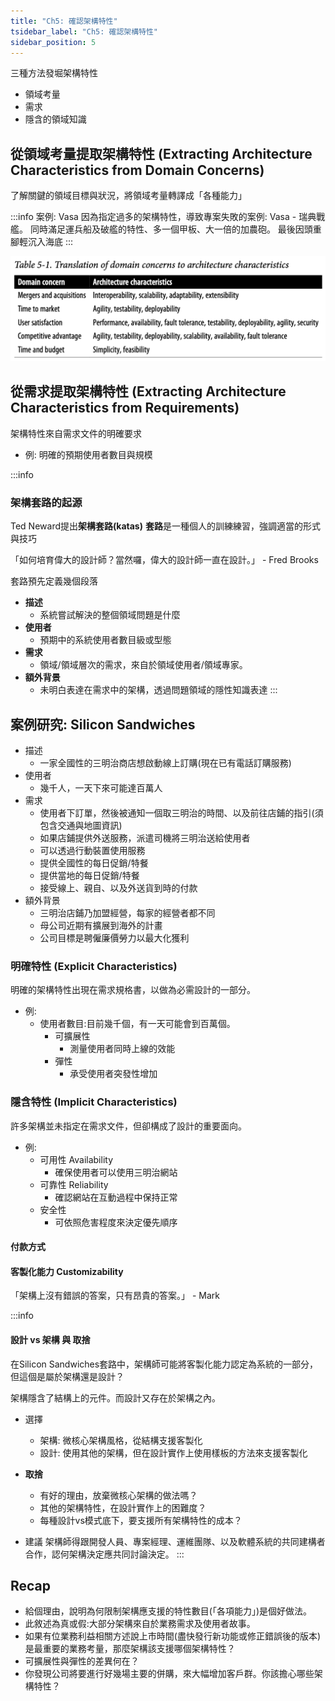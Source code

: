 ```yaml
---
title: "Ch5: 確認架構特性"
tsidebar_label: "Ch5: 確認架構特性"
sidebar_position: 5
---
```


三種方法發堀架構特性
- 領域考量
- 需求
- 隱含的領域知識

## 從領域考量提取架構特性 (Extracting Architecture Characteristics from Domain Concerns)

了解關鍵的領域目標與狀況，將領域考量轉譯成「各種能力」

:::info
案例: Vasa
因為指定過多的架構特性，導致專案失敗的案例: Vasa - 瑞典戰艦。
同時滿足運兵船及破艦的特性、多一個甲板、大一倍的加農砲。
最後因頭重腳輕沉入海底
:::

![Table-5.1](ch5/tab_5.1.png)

## 從需求提取架構特性 (Extracting Architecture Characteristics from Requirements)

架構特性來自需求文件的明確要求
- 例: 明確的預期使用者數目與規模

:::info
### 架構套路的起源

Ted Neward提出**架構套路(katas)**
**套路**是一種個人的訓練練習，強調適當的形式與技巧

「如何培育偉大的設計師？當然囉，偉大的設計師一直在設計。」 - Fred Brooks

套路預先定義幾個段落
- **描述**
    - 系統嘗試解決的整個領域問題是什麼
- **使用者**
    - 預期中的系統使用者數目級或型態
- **需求**
    - 領域/領域層次的需求，來自於領域使用者/領域專家。
- **額外背景**
    - 未明白表達在需求中的架構，透過問題領域的隱性知識表達
:::

## 案例研究: Silicon Sandwiches
- 描述
    - 一家全國性的三明治商店想啟動線上訂購(現在已有電話訂購服務)
- 使用者
    - 幾千人，一天下來可能達百萬人
- 需求
    - 使用者下訂單，然後被通知一個取三明治的時間、以及前往店鋪的指引(須包含交通與地圖資訊)
    - 如果店鋪提供外送服務，派遣司機將三明治送給使用者
    - 可以透過行動裝置使用服務
    - 提供全國性的每日促銷/特餐
    - 提供當地的每日促銷/特餐
    - 接受線上、親自、以及外送貨到時的付款
- 額外背景
    - 三明治店鋪乃加盟經營，每家的經營者都不同
    - 母公司近期有擴展到海外的計畫
    - 公司目標是聘僱廉價勞力以最大化獲利
### 明確特性 (Explicit Characteristics)

明確的架構特性出現在需求規格書，以做為必需設計的一部分。

- 例:
    - 使用者數目:目前幾千個，有一天可能會到百萬個。
        - 可擴展性
            - 測量使用者同時上線的效能
        - 彈性
            - 承受使用者突發性增加

### 隱含特性 (Implicit Characteristics)

許多架構並未指定在需求文件，但卻構成了設計的重要面向。

- 例:
    - 可用性 Availability
        - 確保使用者可以使用三明治網站
    - 可靠性 Reliability
        - 確認網站在互動過程中保持正常
    - 安全性
        - 可依照危害程度來決定優先順序

#### 付款方式

#### 客製化能力 Customizability

「架構上沒有錯誤的答案，只有昂貴的答案。」 - Mark

:::info
#### 設計 vs 架構 與 取捨

在Silicon Sandwiches套路中，架構師可能將客製化能力認定為系統的一部分，但這個是屬於架構還是設計？

架構隱含了結構上的元件。而設計又存在於架構之內。

- 選擇
    - 架構: 微核心架構風格，從結構支援客製化
    - 設計: 使用其他的架構，但在設計實作上使用樣板的方法來支援客製化

- **取捨**
    - 有好的理由，放棄微核心架構的做法嗎？
    - 其他的架構特性，在設計實作上的困難度？
    - 每種設計vs模式底下，要支援所有架構特性的成本？

- 建議
架構師得跟開發人員、專案經理、運維團隊、以及軟體系統的共同建構者合作，認何架構決定應共同討論決定。
:::

## Recap

- 給個理由，說明為何限制架構應支援的特性數目(「各項能力」)是個好做法。
- 此敘述為真或假:大部分架構來自於業務需求及使用者故事。
- 如果有位業務利益相關方述說上市時間(盡快發行新功能或修正錯誤後的版本)是最重要的業務考量，那麼架構該支援哪個架構特性？
- 可擴展性與彈性的差異何在？
- 你發現公司將要進行好幾場主要的併購，來大幅增加客戶群。你該擔心哪些架構特性？